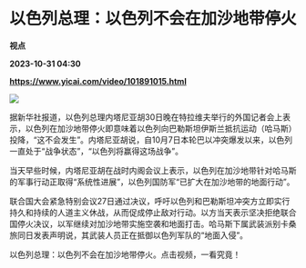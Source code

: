 # 以色列总理：以色列不会在加沙地带停火
**视点**

**2023-10-31 04:30**

**https://www.yicai.com/video/101891015.html**

![](http://imgcdn.yicai.com/vms-new/2023/10/17cdc31e-a886-4aa7-abb7-2bbf910c1eb1.png) 

据新华社报道，以色列总理内塔尼亚胡30日晚在特拉维夫举行的外国记者会上表示，以色列在加沙地带停火即意味着以色列向巴勒斯坦伊斯兰抵抗运动（哈马斯）投降，“这不会发生”。内塔尼亚胡说，自10月7日本轮巴以冲突爆发以来，以色列一直处于“战争状态”，“以色列将赢得这场战争”。

当天早些时候，内塔尼亚胡在战时内阁会议上表示，以色列在加沙地带针对哈马斯的军事行动正取得“系统性进展”，以色列国防军“已扩大在加沙地带的地面行动”。

联合国大会紧急特别会议27日通过决议，呼吁以色列和巴勒斯坦冲突方立即实行持久和持续的人道主义休战，从而促成停止敌对行动。以方当天表示坚决拒绝联合国停火决议，以军继续对加沙地带实施空袭和地面打击。哈马斯下属武装派别卡桑旅同日发表声明说，其武装人员正在抵御以色列军队的“地面入侵”。

以色列总理：以色列不会在加沙地带停火。点击视频，一看究竟！